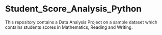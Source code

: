 # Student_Score_Analysis_Python
This repository contains a Data Analysis Project on a sample dataset which contains students scores in Mathematics, Reading and Writing.
